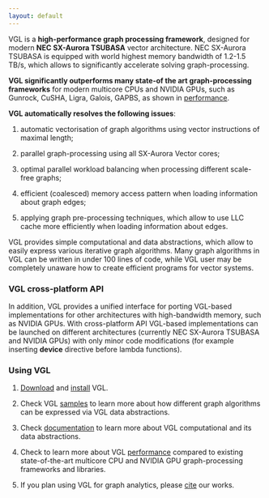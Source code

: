 ```yaml
---
layout: default
---
```


VGL is a **high-performance graph processing framework**, designed for modern **NEC SX-Aurora 
TSUBASA** vector architecture. 
NEC SX-Aurora TSUBASA is equipped with world highest memory bandwidth of 1.2-1.5 TB/s,
which allows to significantly accelerate solving graph-processing.

**VGL significantly outperforms many state-of the art graph-processing frameworks** for modern multicore
CPUs and NVIDIA GPUs, such as Gunrock, CuSHA, Ligra, Galois, GAPBS, as shown in [performance](./performance.html).

**VGL automatically resolves the following issues**:

1. automatic vectorisation of graph algorithms using vector instructions of maximal length;

2. parallel graph-processing using all SX-Aurora Vector cores;

3. optimal parallel workload balancing when processing different scale-free graphs;

4. efficient (coalesced) memory access pattern when loading information about graph edges;

5. applying graph pre-processing techniques, which allow to use LLC cache more efficiently when 
loading information about edges.


VGL provides simple computational and data abstractions, which allow to easily express various iterative graph algorithms. 
Many graph algorithms in VGL can be written in under 100 lines of code, while VGL user may be completely unaware how to
create efficient programs for vector systems.

### VGL cross-platform API

In addition, VGL provides a unified interface for porting VGL-based implementations for other architectures with 
high-bandwidth memory, such as NVIDIA GPUs. With cross-platform API VGL-based implementations can be launched 
on different architectures (currently NEC SX-Aurora TSUBASA and NVIDIA GPUs) with only minor code modifications 
(for example inserting __device__ directive before lambda functions).

### Using VGL

1. [Download](./VectorGraphLibrary.zip) and [install](./installation.html) VGL.

2. Check VGL [samples](./bfs_example.html) to learn more about how different graph algorithms 
can be expressed via VGL data abstractions.

3. Check [documentation](./documentation.html) to learn more about VGL computational and its data abstractions.

4. Check to learn more about VGL [performance](./performance.html) compared to existing state-of-the-art 
multicore CPU and NVIDIA GPU graph-processing frameworks and libraries.

5. If you plan using VGL for graph analytics, please [cite](./cite.html) our works. 
